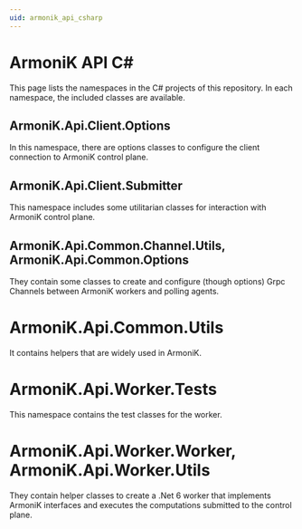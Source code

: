 ```yaml
---
uid: armonik_api_csharp
---
```


# ArmoniK API C#

This page lists the namespaces in the C# projects of this repository.
In each namespace, the included classes are available.

## ArmoniK.Api.Client.Options
In this namespace, there are options classes to configure the client connection to ArmoniK control plane.

## ArmoniK.Api.Client.Submitter
This namespace includes some utilitarian classes for interaction with ArmoniK control plane.

## ArmoniK.Api.Common.Channel.Utils, ArmoniK.Api.Common.Options
They contain some classes to create and configure (though options) Grpc Channels between ArmoniK workers and polling agents.

# ArmoniK.Api.Common.Utils
It contains helpers that are widely used in ArmoniK.

# ArmoniK.Api.Worker.Tests
This namespace contains the test classes for the worker.

# ArmoniK.Api.Worker.Worker, ArmoniK.Api.Worker.Utils
They contain helper classes to create a .Net 6 worker that implements ArmoniK interfaces and executes the computations submitted to the control plane.
